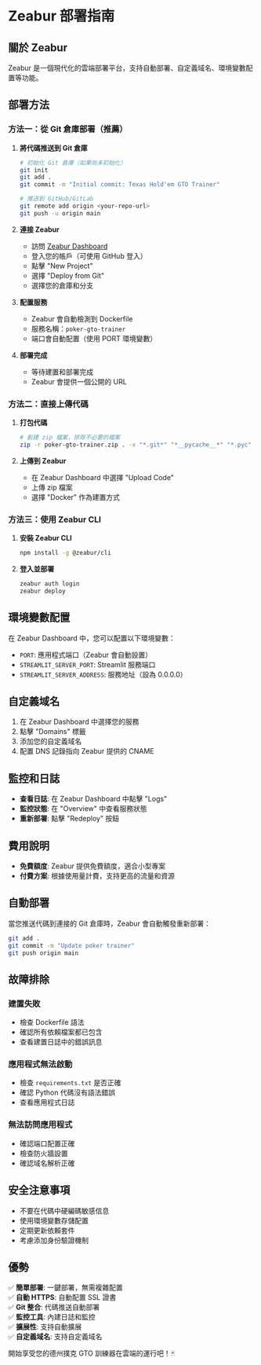 # Zeabur 部署指南

## 關於 Zeabur

Zeabur 是一個現代化的雲端部署平台，支持自動部署、自定義域名、環境變數配置等功能。

## 部署方法

### 方法一：從 Git 倉庫部署（推薦）

1. **將代碼推送到 Git 倉庫**
   ```bash
   # 初始化 Git 倉庫（如果尚未初始化）
   git init
   git add .
   git commit -m "Initial commit: Texas Hold'em GTO Trainer"
   
   # 推送到 GitHub/GitLab
   git remote add origin <your-repo-url>
   git push -u origin main
   ```

2. **連接 Zeabur**
   - 訪問 [Zeabur Dashboard](https://dash.zeabur.com)
   - 登入您的帳戶（可使用 GitHub 登入）
   - 點擊 "New Project"
   - 選擇 "Deploy from Git"
   - 選擇您的倉庫和分支

3. **配置服務**
   - Zeabur 會自動檢測到 Dockerfile
   - 服務名稱：`poker-gto-trainer`
   - 端口會自動配置（使用 PORT 環境變數）

4. **部署完成**
   - 等待建置和部署完成
   - Zeabur 會提供一個公開的 URL

### 方法二：直接上傳代碼

1. **打包代碼**
   ```bash
   # 創建 zip 檔案，排除不必要的檔案
   zip -r poker-gto-trainer.zip . -x "*.git*" "*__pycache__*" "*.pyc"
   ```

2. **上傳到 Zeabur**
   - 在 Zeabur Dashboard 中選擇 "Upload Code"
   - 上傳 zip 檔案
   - 選擇 "Docker" 作為建置方式

### 方法三：使用 Zeabur CLI

1. **安裝 Zeabur CLI**
   ```bash
   npm install -g @zeabur/cli
   ```

2. **登入並部署**
   ```bash
   zeabur auth login
   zeabur deploy
   ```

## 環境變數配置

在 Zeabur Dashboard 中，您可以配置以下環境變數：

- `PORT`: 應用程式端口（Zeabur 會自動設置）
- `STREAMLIT_SERVER_PORT`: Streamlit 服務端口
- `STREAMLIT_SERVER_ADDRESS`: 服務地址（設為 0.0.0.0）

## 自定義域名

1. 在 Zeabur Dashboard 中選擇您的服務
2. 點擊 "Domains" 標籤
3. 添加您的自定義域名
4. 配置 DNS 記錄指向 Zeabur 提供的 CNAME

## 監控和日誌

- **查看日誌**: 在 Zeabur Dashboard 中點擊 "Logs"
- **監控狀態**: 在 "Overview" 中查看服務狀態
- **重新部署**: 點擊 "Redeploy" 按鈕

## 費用說明

- **免費額度**: Zeabur 提供免費額度，適合小型專案
- **付費方案**: 根據使用量計費，支持更高的流量和資源

## 自動部署

當您推送代碼到連接的 Git 倉庫時，Zeabur 會自動觸發重新部署：

```bash
git add .
git commit -m "Update poker trainer"
git push origin main
```

## 故障排除

### 建置失敗
- 檢查 Dockerfile 語法
- 確認所有依賴檔案都已包含
- 查看建置日誌中的錯誤訊息

### 應用程式無法啟動
- 檢查 `requirements.txt` 是否正確
- 確認 Python 代碼沒有語法錯誤
- 查看應用程式日誌

### 無法訪問應用程式
- 確認端口配置正確
- 檢查防火牆設置
- 確認域名解析正確

## 安全注意事項

- 不要在代碼中硬編碼敏感信息
- 使用環境變數存儲配置
- 定期更新依賴套件
- 考慮添加身份驗證機制

## 優勢

✅ **簡單部署**: 一鍵部署，無需複雜配置  
✅ **自動 HTTPS**: 自動配置 SSL 證書  
✅ **Git 整合**: 代碼推送自動部署  
✅ **監控工具**: 內建日誌和監控  
✅ **擴展性**: 支持自動擴展  
✅ **自定義域名**: 支持自定義域名  

開始享受您的德州撲克 GTO 訓練器在雲端的運行吧！🃏